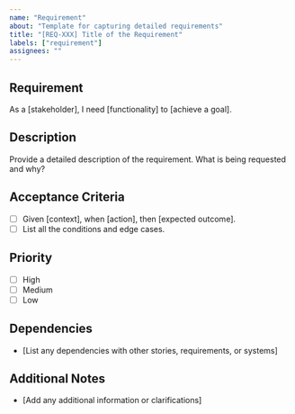 ```yaml
---
name: "Requirement"
about: "Template for capturing detailed requirements"
title: "[REQ-XXX] Title of the Requirement"
labels: ["requirement"]
assignees: ""
---
```


## Requirement
As a [stakeholder], I need [functionality] to [achieve a goal].

## Description
Provide a detailed description of the requirement. What is being requested and why?

## Acceptance Criteria
- [ ] Given [context], when [action], then [expected outcome].
- [ ] List all the conditions and edge cases.

## Priority
- [ ] High
- [ ] Medium
- [ ] Low

## Dependencies
- [List any dependencies with other stories, requirements, or systems]

## Additional Notes
- [Add any additional information or clarifications]

